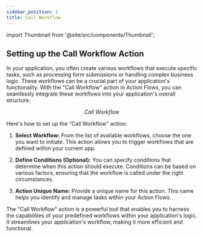 ```yaml
---
sidebar_position: 1
title: Call Workflow
---
```

import Thumbnail from '@site/src/components/Thumbnail';

## Setting up the Call Workflow Action

In your application, you often create various workflows that execute specific tasks, such as processing form submissions or handling complex business logic. These workflows can be a crucial part of your application's functionality. With the "Call Workflow" action in Action Flows, you can seamlessly integrate these workflows into your application's overall structure.

<figure>
<Thumbnail src="/img/reference/actionflow-blocks/call-workflow/call-workflow.png" alt="Call Workflow" />
<figcaption align='center'><i>Call Workflow</i></figcaption>
</figure>

Here's how to set up the "Call Workflow" action:

1. **Select Workflow:** From the list of available workflows, choose the one you want to initiate. This action allows you to trigger workflows that are defined within your current app.

2. **Define Conditions (Optional):** You can specify conditions that determine when this action should execute. Conditions can be based on various factors, ensuring that the workflow is called under the right circumstances.

3. **Action Unique Name:** Provide a unique name for this action. This name helps you identify and manage tasks within your Action Flows.

The "Call Workflow" action is a powerful tool that enables you to harness the capabilities of your predefined workflows within your application's logic. It streamlines your application's workflow, making it more efficient and functional.
